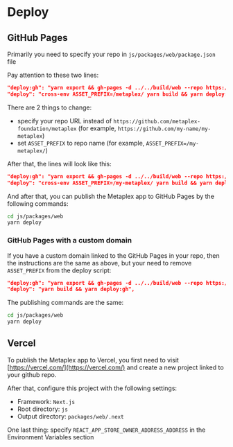 # Deploy

## GitHub Pages

Primarily you need to specify your repo in `js/packages/web/package.json` file

Pay attention to these two lines:

```json
"deploy:gh": "yarn export && gh-pages -d ../../build/web --repo https://github.com/metaplex-foundation/metaplex -t true",
"deploy": "cross-env ASSET_PREFIX=/metaplex/ yarn build && yarn deploy:gh",
```

There are 2 things to change:

- specify your repo URL instead of `https://github.com/metaplex-foundation/metaplex` (for example, `https://github.com/my-name/my-metaplex`)
- set `ASSET_PREFIX` to repo name (for example, `ASSET_PREFIX=/my-metaplex/`)

After that, the lines will look like this:

```json
"deploy:gh": "yarn export && gh-pages -d ../../build/web --repo https://github.com/my-name/my-metaplex -t true",
"deploy": "cross-env ASSET_PREFIX=/my-metaplex/ yarn build && yarn deploy:gh",
```

And after that, you can publish the Metaplex app to GitHub Pages by the following commands:

```bash
cd js/packages/web
yarn deploy
```

### GitHub Pages with a custom domain

If you have a custom domain linked to the GitHub Pages in your repo, then the instructions are the same as above, but your need to remove  `ASSET_PREFIX` from the deploy script:

```json
"deploy:gh": "yarn export && gh-pages -d ../../build/web --repo https://github.com/my-name/my-metaplex -t true"
"deploy": "yarn build && yarn deploy:gh",
```

The publishing commands are the same:

```bash
cd js/packages/web
yarn deploy
```

## Vercel

To publish the Metaplex app to Vercel, you first need to visit [https://vercel.com/](https://vercel.com/) and create a new project linked to your github repo.

After that, configure this project with the following settings:

- Framework: `Next.js`
- Root directory: `js`
- Output directory: `packages/web/.next`

One last thing: specify `REACT_APP_STORE_OWNER_ADDRESS_ADDRESS` in the Environment Variables section
